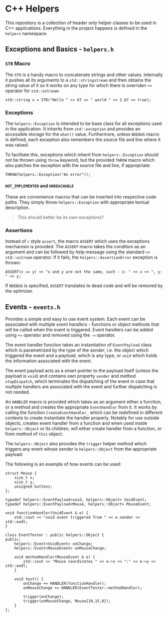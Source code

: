 # C++ Helpers

This repository is a collection of header only helper classes to be used in C++ applications. Everything in the project happens is defined in the `helpers` namespace. 

## Exceptions and Basics - `helpers.h`

### `STR` Macro

The `STR` is a handy macro to concatenate strings and other values. Internally it pushes all its arguments to a `std::stringstream` and then obtains the string value of it so it works on any type for which there is overriden `<<` operator for `std::ostream`:

    std::string x = STR("Hello " << 67 << " world " << 2.67 << true);

### Exceptions

The `helpers::Exception` is intended to be base class for all exceptions used in the application. It inherits from `std::exception` and provides an accessible storage for the `what()` value. Furthermore, unless `NDEBUG` macro is defined, each exception also remembers the source file and line where it was raised. 

To facilitate this, exceptions which inherit from `helpers::Exception` should not be thrown using `throw` keyword, but the provided `THROW` macro which also patches the exception with the source file and line, if appropriate:

    THROW(helpers::Exception("An error"));

#### `NOT_IMPLEMENTED` and `UNREACHABLE`

These are convenience macros that can be inserted into respective code paths. They simply throw `helpers::Exception` with appropriate textual description. 

> This should better be its own exceptions? 

### Assertions

Instead of `c` style `assert`, the macro `ASSERT` which uses the exceptions mechanism is provided. The `ASSERT` macro takes the condition as an argument and can be followed by help message using the standard `<<` `std::ostream` operator. If it fails, the `helpers::AssertionError` exception is thrown:

    ASSERT(x == y) << "x and y are not the same, ouch - x: " << x << ", y: " << y;

If `NDEBUG` is specified, `ASSERT` translates to dead code and will be removed by the optimizer. 

## Events - `events.h`

Provides a simple and easy to use event system. Each event can be associated with multiple *event handlers* - functions or object methods that will be called when the event is triggered. Event handlers can be added using `+=` operator and removed using the `-=` operator.

The event handler function takes an instantiation of `EventPayload` class which is parametrized by the type of the *sender*, i.e. the object which triggered the event and a *payload*, which is any type, or `void` which holds the information associated with the event. 

The event payload acts as a smart pointer to the payload itself (unless the payload is `void`) and contains own property `sender` and method `stopDispatch`, which terminates the dispatching of the event in case that multiple handlers are associated with the event and further dispatching is not needed.

An `HANDLER` macro is provided which takes as an argument either a function, or a method and creates the appropriate `EventHandler` from it. It works by calling the function `CreateEventHandler_` which can be redefined in different contexts to create instantiate the handler properly. Notably for use outside objects, creates event handler from a function and when used inside `helpers::Object` or its children, will either create handler from a function, or from method of `this` object.

The `helpers::Object` also provides the `trigger` helper method which triggers any event whose sender is `helpers::Object` from the appropriate payload:

The following is an example of how events can be used:

    struct Mouse {
	    size_t x;
		size_t y;
		unsigned buttons;
	};

	typedef helpers::EventPayload<void, helpers::Object> VoidEvent;
	typedef helpers::EventPayload<Mouse, helpers::Object> MouseEvent;

	void functionHandler(VoidEvent & e) {
		std::cout << "void event triggered from " << e.sender << std::endl;
	}

    class EventTester : public helpers::Object {
	public:
	    helpers::Event<VoidEvent> onChange;
		helpers::Event<MouseEvent> onMouseChange;

		void methodHandler(MouseEvent & e) {
			std::cout << "Mouse coordinates " << e->x << ":" << e->y << std::endl;
		}

		void test() {
			onChange += HANDLER(functionHandler);
			onMouseChange += HANDLER(EventTester::methodHandler);

			trigger(onChange);
			trigger(onMouseChange, Mouse{10,15,0});
		}
	}; 








